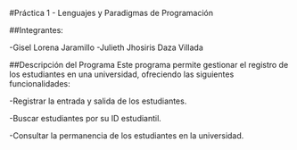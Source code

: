 #Práctica 1 - Lenguajes y Paradigmas de Programación

##Integrantes:

-Gisel Lorena Jaramillo
-Julieth Jhosiris Daza Villada

##Descripción del Programa
Este programa permite gestionar el registro de los estudiantes en una universidad, ofreciendo las siguientes funcionalidades:

-Registrar la entrada y salida de los estudiantes.

-Buscar estudiantes por su ID estudiantil.

-Consultar la permanencia de los estudiantes en la universidad.

